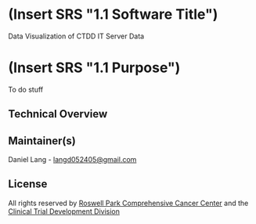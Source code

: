 # (Insert SRS "1.1 Software Title")
Data Visualization of CTDD IT Server Data

# (Insert SRS "1.1 Purpose")
To do stuff

## Technical Overview


## Maintainer(s)
Daniel Lang - langd052405@gmail.com

## License
All rights reserved by [Roswell Park Comprehensive Cancer Center](https://www.roswellpark.org) and the [Clinical Trial Development Division](https://www.ctdd.org) 